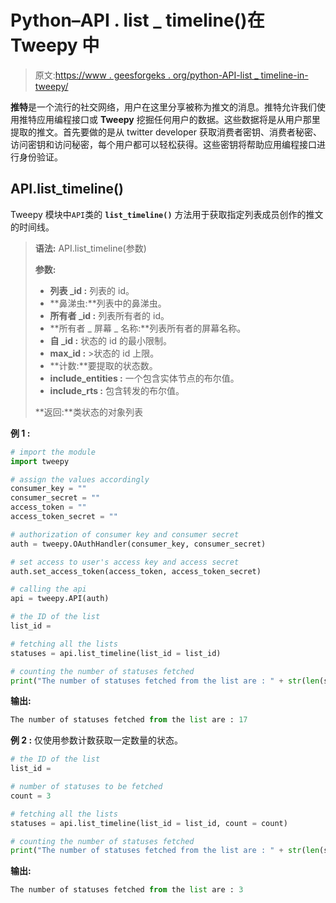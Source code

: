 # Python–API . list _ timeline()在 Tweepy 中

> 原文:[https://www . geesforgeks . org/python-API-list _ timeline-in-tweepy/](https://www.geeksforgeeks.org/python-api-list_timeline-in-tweepy/)

**推特**是一个流行的社交网络，用户在这里分享被称为推文的消息。推特允许我们使用推特应用编程接口或 **Tweepy** 挖掘任何用户的数据。这些数据将是从用户那里提取的推文。首先要做的是从 twitter developer 获取消费者密钥、消费者秘密、访问密钥和访问秘密，每个用户都可以轻松获得。这些密钥将帮助应用编程接口进行身份验证。

## API.list_timeline()

Tweepy 模块中`API`类的 **`list_timeline()`** 方法用于获取指定列表成员创作的推文的时间线。

> **语法:** API.list_timeline(参数)
> 
> **参数:**
> 
> *   **列表 _id :** 列表的 id。
> *   **鼻涕虫:**列表中的鼻涕虫。
> *   **所有者 _id :** 列表所有者的 id。
> *   **所有者 _ 屏幕 _ 名称:**列表所有者的屏幕名称。
> *   **自 _id :** 状态的 id 的最小限制。
> *   **max_id :** >状态的 id 上限。
> *   **计数:**要提取的状态数。
> *   **include_entities :** 一个包含实体节点的布尔值。
> *   **include_rts :** 包含转发的布尔值。
> 
> **返回:**类状态的对象列表

**例 1 :**

```py
# import the module
import tweepy

# assign the values accordingly
consumer_key = ""
consumer_secret = ""
access_token = ""
access_token_secret = ""

# authorization of consumer key and consumer secret
auth = tweepy.OAuthHandler(consumer_key, consumer_secret)

# set access to user's access key and access secret 
auth.set_access_token(access_token, access_token_secret)

# calling the api 
api = tweepy.API(auth)

# the ID of the list
list_id = 

# fetching all the lists
statuses = api.list_timeline(list_id = list_id)

# counting the number of statuses fetched
print("The number of statuses fetched from the list are : " + str(len(statuses)))
```

**输出:**

```py
The number of statuses fetched from the list are : 17

```

**例 2 :** 仅使用参数计数获取一定数量的状态。

```py
# the ID of the list
list_id = 

# number of statuses to be fetched
count = 3

# fetching all the lists
statuses = api.list_timeline(list_id = list_id, count = count)

# counting the number of statuses fetched
print("The number of statuses fetched from the list are : " + str(len(statuses)))
```

**输出:**

```py
The number of statuses fetched from the list are : 3

```